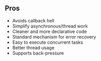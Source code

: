 ## Pros

* Avoids callback hell
* Simplify asynchronous/thread work
* Cleaner and more declarative code
* Standard mechanism for error recovery
* Easy to execute concurrent tasks
* Better thread usage
* Supports back-pressure
